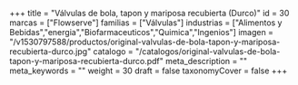 +++
title = "Válvulas de bola, tapon y mariposa recubierta (Durco)"
id = 30
marcas = ["Flowserve"]
familias = ["Válvulas"]
industrias = ["Alimentos y Bebidas","energia","Biofarmaceuticos","Quimica","Ingenios"]
imagen = "/v1530797588/productos/original-valvulas-de-bola-tapon-y-mariposa-recubierta-durco.jpg"
catalogo = "/catalogos/original-valvulas-de-bola-tapon-y-mariposa-recubierta-durco.pdf"
meta_description = ""
meta_keywords = ""
weight = 30
draft = false
taxonomyCover = false
+++
